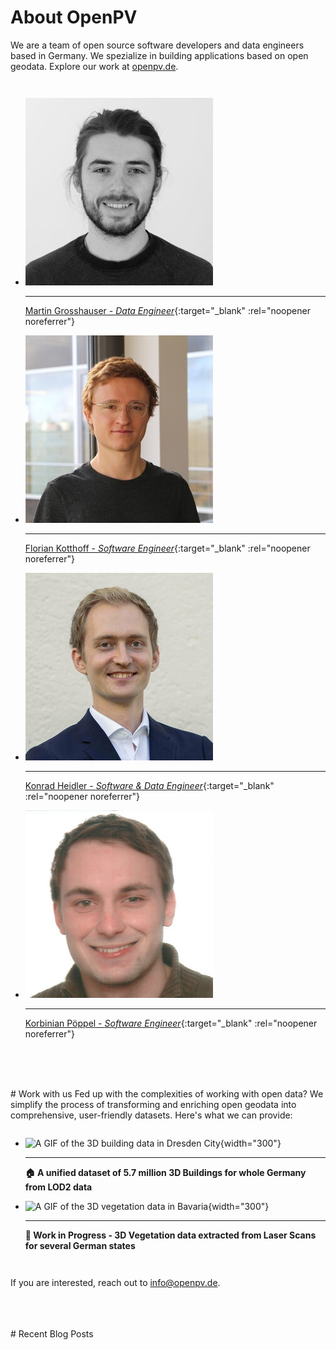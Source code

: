 # About OpenPV
We are a team of open source software developers and data engineers based in Germany. We spezialize in building applications based on open geodata. Explore our work at [openpv.de](https://openpv.de).  

<div class="grid cards" markdown style="grid-template-columns: repeat(auto-fit, minmax(150px, 1fr)); display: grid;">


-   ![Martin Grosshauser](assets/authors/grosshauser.jpg)

    ___

    [Martin Grosshauser - *Data Engineer*](https://muenchen.social/@magro){:target="_blank" :rel="noopener noreferrer"}

-   ![Florian Kotthoff](assets/authors/kotthoff.jpg)

    ___

    [Florian Kotthoff - *Software Engineer*](https://kotthoff.dev){:target="_blank" :rel="noopener noreferrer"}

-   ![Konrad Heidler](assets/authors/heidler.jpg)

    ___

    [Konrad Heidler - *Software & Data Engineer*](https://konrad.heidler.info){:target="_blank" :rel="noopener noreferrer"}

-   ![Korbinian Pöppel](assets/authors/poeppel.jpg)

    ___

    [Korbinian Pöppel - *Software Engineer*](https://korbi.ai){:target="_blank" :rel="noopener noreferrer"}

</div>

<br/>
<br/>
<br/>
# Work with us
Fed up with the complexities of working with open data? We simplify the process of transforming and enriching open geodata into comprehensive, user-friendly datasets. Here's what we can provide:


<div class="grid cards" markdown style="grid-template-columns: repeat(auto-fit, minmax(150px, 1fr)); display: grid;">

-   ![A GIF of the 3D building data in Dresden City](assets/images/dresden.gif){width="300"}
    
    ___
    
    __🏠 A unified dataset of 5.7 million 3D Buildings for whole Germany from LOD2 data__

    
    


-  ![A GIF of the 3D vegetation data in Bavaria](assets/images/forest.gif){width="300"}

    ___

    __🌳 Work in Progress - 3D Vegetation data extracted from Laser Scans for several German states__

    


</div>

If you are interested, reach out to info@openpv.de.

<br/>
<br/>
<br/>
# Recent Blog Posts

